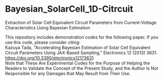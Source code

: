 # Bayesian_SolarCell_1D-Citrcuit
Extraction of Solar Cell Equivalent Circuit Parameters from Current-Voltage Characteristics Using Bayesian Estimation

This repository includes demonstration codes for the following paper. If you use this code, please consider citing:<br>
Kazuya Tada, "Accelerating Bayesian Estimation of Solar Cell Equivalent Circuit Parameters Using JAX-Based Sampling," Electronics 12 (2013) 3631. <br>
<a href="https://doi.org/10.3390/electronics12173631" target="_blank" rel="noopener">https://doi.org/10.3390/electronics12173631</a><br>
Note that These Are Experimental Codes for the Purpose of Helping the Readers to Validate the Concept of the Present Study, and the Author Is Not Responsible for any Damages that May Result from Their Use.
